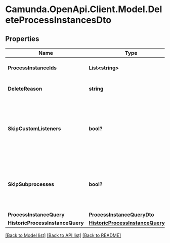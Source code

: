 # Camunda.OpenApi.Client.Model.DeleteProcessInstancesDto

## Properties

Name | Type | Description | Notes
------------ | ------------- | ------------- | -------------
**ProcessInstanceIds** | **List&lt;string&gt;** | A list process instance ids to delete. | [optional] 
**DeleteReason** | **string** | A string with delete reason. | [optional] 
**SkipCustomListeners** | **bool?** | Skip execution listener invocation for activities that are started or ended as part of this request. | [optional] 
**SkipSubprocesses** | **bool?** | Skip deletion of the subprocesses related to deleted processes as part of this request. | [optional] 
**ProcessInstanceQuery** | [**ProcessInstanceQueryDto**](ProcessInstanceQueryDto.md) |  | [optional] 
**HistoricProcessInstanceQuery** | [**HistoricProcessInstanceQueryDto**](HistoricProcessInstanceQueryDto.md) |  | [optional] 

[[Back to Model list]](../README.md#documentation-for-models) [[Back to API list]](../README.md#documentation-for-api-endpoints) [[Back to README]](../README.md)

